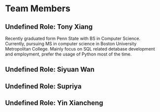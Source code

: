 # Team Members

## Undefined Role: Tony Xiang

Recently graduated form Penn State with BS in Computer Science. Currently, pursuing MS in computer science in Boston University Metropolitan College. Mainly focus on SQL related detabase development and employment, prefer the usage of Python most of the time. 


## Undefined Role: Siyuan Wan

## Undefined Role: Supriya

## Undefined Role: Yin Xiancheng


